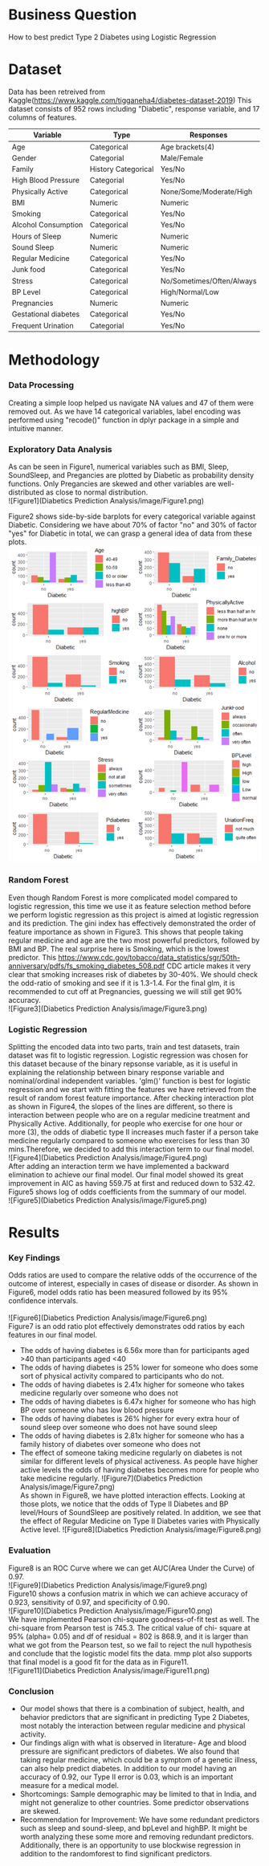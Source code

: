 # Business Question
How to best predict Type 2 Diabetes using Logistic Regression

# Dataset
Data has been retreived from Kaggle(https://www.kaggle.com/tigganeha4/diabetes-dataset-2019)
This dataset consists of 952 rows including "Diabetic", response variable, and 17 columns of features. 

Variable | Type | Responses
-------- | ---- | ---------
Age | Categorical | Age brackets(4) <br/>
Gender | Categorial | Male/Female   <br/>
Family | History Categorical | Yes/No <br/>
High Blood Pressure | Categorial | Yes/No <br/>
Physically Active | Categorical | None/Some/Moderate/High <br/>
BMI | Numeric | Numeric <br/>
Smoking | Categorical | Yes/No <br/>
Alcohol Consumption | Categorical | Yes/No <br/>
Hours of Sleep | Numeric | Numeric <br/>
Sound Sleep | Numeric | Numeric <br/>
Regular Medicine | Categorical | Yes/No <br/> 
Junk food | Categorical | Yes/No <br/> 
Stress | Categorical | No/Sometimes/Often/Always <br/>
BP Level | Categorical | High/Normal/Low <br/>
Pregnancies | Numeric | Numeric <br/>
Gestational diabetes | Categorical | Yes/No <br/>
Frequent Urination | Categorial | Yes/No <br/>

# Methodology
### Data Processing 
Creating a simple loop helped us navigate NA values and 47 of them were removed out.  As we have 14 categorical variables, label encoding was performed using "recode()" function in dplyr package in a simple and intuitive manner.

### Exploratory Data Analysis
As can be seen in Figure1, numerical variables such as BMI, Sleep, SoundSleep, and Pregancies are plotted by Diabetic as probability density functions.  Only Pregancies are skewed and other variables are well-distributed as close to normal distribution. 
<br/>![Figure1](Diabetics Prediction Analysis/image/Figure1.png)

Figure2 shows side-by-side barplots for every categorical variable against Diabetic.  Considering we have about 70% of factor "no" and 30% of factor "yes" for Diabetic in total, we can grasp a general idea of data from these plots. 
<br/>![Figure2](/image/FIgure2.png)

### Random Forest
Even though Random Forest is more complicated model compared to logistic regression, this time we use it as feature selection method before we perform logistic regression as this project is aimed at logistic regression and its prediction. 
The gini index has effectively demonstrated the order of feature importance as shown in Figure3. This shows that people taking regular medicine and age are the two most powerful predictors, followed by BMI and BP. The real surprise here is Smoking, which is the lowest predictor. This https://www.cdc.gov/tobacco/data_statistics/sgr/50th-anniversary/pdfs/fs_smoking_diabetes_508.pdf CDC article makes it very clear that smoking increases risk of diabetes by 30-40%. We should check the odd-ratio of smoking and see if it is 1.3-1.4.
For the final glm, it is recommended to cut off at Pregnancies, guessing we will still get 90% accuracy. 
<br/>![Figure3](Diabetics Prediction Analysis/image/Figure3.png)

### Logistic Regression
Splitting the encoded data into two parts, train and test datasets, train dataset was fit to logistic regression. Logistic regression was chosen for this dataset because of the binary repsonse variable, as it is useful in explaining the relationship between binary response variable and nominal/ordinal independent variables. 'glm()' function is best for logistic regression and we start with fitting the features we have retrieved from the result of random forest feature importance. After checking interaction plot as shown in Figure4, the slopes of the lines are different, so there is interaction between people who are on a regular medicine treatment and Physically
Active. Additionally, for people who exercise for one hour or more (3), the odds of diabetic type II increases much faster if a person take medicine regularly compared to someone who exercises for less than 30 mins.Therefore, we decided to add this interaction term to our final model. 
<br/>![Figure4](Diabetics Prediction Analysis/image/Figure4.png)
<br/>After adding an interaction term we have implemented a backward elimination to achieve our final model. Our final model showed its great improvement in AIC as having 559.75 at first and reduced down to 532.42. Figure5 shows log of odds coefficients from the summary of our model. 
<br/>![Figure5](Diabetics Prediction Analysis/image/Figure5.png)

# Results
### Key Findings
Odds ratios are used to compare the relative odds of the occurrence of the outcome of interest, especially in cases of disease or disorder. As shown in Figure6, model odds ratio has been measured followed by its 95% confidence intervals.   
<br/>![Figure6](Diabetics Prediction Analysis/image/Figure6.png)
<br/>Figure7 is an odd ratio plot effectively demonstrates odd ratios by each features in our final model. <br/>
- The odds of having diabetes is 6.56x more than for participants aged >40 than participants aged <40  <br/>
- The odds of having diabetes is 25% lower for someone who does some sort of physical activity compared to participants who do not.<br/>
- The odds of having diabetes is 2.41x higher for someone who takes medicine regularly over someone who does not <br/>
- The odds of having diabetes is 6.47x higher for someone who has high BP over someone who has low blood pressure <br/>
- The odds of having diabetes is 26% higher for every extra hour of sound sleep over someone who does not have sound sleep <br/>
- The odds of having diabetes is 2.81x higher for someone who has a family history of diabetes over someone who does not <br/>
- The effect of someone taking medicine regularly on diabetes is not similar for different levels of physical activeness. 
As people have higher active levels the odds of having diabetes becomes more for people who take medicine regularly.
![Figure7](Diabetics Prediction Analysis/image/Figure7.png)
<br/> As shown in Figure8, we have plotted interaction effects. Looking at those plots, we notice that the odds of Type II Diabetes
and BP level/Hours of SoundSleep are positively related. In addition, we see that the effect of Regular Medicine
on Type II Diabetes varies with Physically Active level.
![Figure8](Diabetics Prediction Analysis/image/Figure8.png)

### Evaluation
Figure8 is an ROC Curve where we can get AUC(Area Under the Curve) of 0.97. 
<br/>![Figure9](Diabetics Prediction Analysis/image/Figure9.png)
<br/>Figure10 shows a confusion matrix in which we can achieve accuracy of 0.923, sensitivity of 0.97, and specificity of 0.90. 
<br/>![Figure10](Diabetics Prediction Analysis/image/Figure10.png)
<br/>We have implemented Pearson chi-square goodness-of-fit test as well. The chi-square from Pearson test is 745.3. The critical value of chi- square at 95% (alpha= 0.05) and df of residual = 802 is 868.9, and it is larger than what we got from the Pearson test, so we fail to reject the null hypothesis and conclude that the logistic model fits the data. mmp plot also supports that final model is a good fit for the data as in Figure11. 
<br/>![Figure11](Diabetics Prediction Analysis/image/Figure11.png)

### Conclusion
- Our model shows that there is a combination of subject, health, and behavior predictors that are significant in predicting Type 2 Diabetes, most notably the interaction between regular medicine and physical activity.<br/>
- Our findings align with what is observed in literature- Age and blood pressure are significant predictors of diabetes. We also found that taking regular medicine, which could be a symptom of a genetic illness, can also help predict diabetes. In addition to our model having an accuracy of 0.92, our Type II error is 0.03, which is an important measure for a medical model. <br/>
- Shortcomings: Sample demographic may be limited to that in India, and might not generalize to other countries. Some predictor observations are skewed. <br/>
- Recommendation for Improvement: We have some redundant predictors such as sleep and sound-sleep, and bpLevel and highBP. It might be worth analyzing these some more and removing redundant predictors. Additionally, there is an opportunity to use blockwise regression in addition to the randomforest to find significant predictors.
